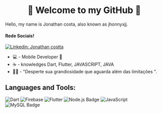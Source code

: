 <h1 align="center">
	🚀 Welcome to my GitHub 🚀
</h1>

 Hello, my name is Jonathan costa, also known as jhonnyxjj.

#### Rede Sociais!

[![Linkedin: Jonathan costta](https://img.shields.io/badge/-jonathan-blue?style=flat-square&logo=Linkedin&logoColor=white&link=LINK-DO-SEU-LINKEDIN)](https://www.linkedin.com/in/jonathan-martin555/)


- 💻 - Mobile Developer 📱
- ☕ - knowledges Dart, Flutter, JAVASCRIPT, JAVA
- 👨‍💻 - "Desperte sua grandiosidade que aguarda além das limitações ".
    

## **Languages and Tools:**  

![Dart](https://img.shields.io/badge/Dart-0175C2?style=for-the-badge&logo=dart&logoColor=white)
![Firebase](https://img.shields.io/badge/Firebase-F29D0C?style=for-the-badge&logo=firebase&logoColor=white)
![Flutter](https://img.shields.io/badge/Flutter-02569B?style=for-the-badge&logo=flutter&logoColor=white)
![Node.js Badge](https://img.shields.io/badge/Node.js-brightgreen?style=for-the-badge&logo=node.js&logoColor=white)
![JavaScript](https://img.shields.io/badge/JavaScript-yellow?style=for-the-badge&logo=javascript)
![MySQL Badge](https://img.shields.io/badge/MySQL-blue?style=for-the-badge&logo=mysql&logoColor=white)




<h1>
</h1>


